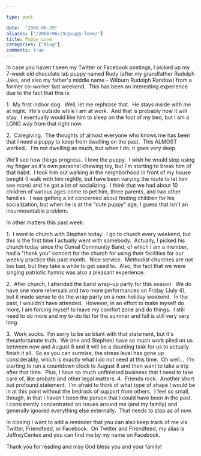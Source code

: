 ```yaml
---

type: post

date:  "2008-06-29"
aliases: ["/2008/06/29/puppy-love/"]
title: Puppy Love
categories: ["blog"]
comments: true
---
```

In case you haven't seen my Twitter or Facebook postings, I picked up my 7-week old chocolate lab puppy named Rudy (after my grandfather Rudolph Jaks, and also my father's middle name - Wilburn Rudolph Randow) from a former co-worker last weekend.  This has been an interesting experience due to the fact that this is:

1.  My first indoor dog.  Well, let me rephrase that.  He stays inside with me at night.  He's outside while I am at work.  And that is probably how it will stay.  I eventually would like him to sleep on the foot of my bed, but I am a LONG way from that right now.

2.  Caregiving.  The thoughts of almost everyone who knows me has been that I need a puppy to keep from dwelling on the past.  This ALMOST worked..  I'm not dwelling as much, but when I do, it goes very deep.

We'll see how things progress.  I love the puppy.  I wish he would stop using my finger as it's own personal chewing toy, but I'm starting to break him of that habit.  I took him out walking in the neighborhood in front of my house tonight (I walk with him nightly, but have been varying the route to let him see more) and he got a lot of socializing.  I think that we had about 10 children of various ages come to pet him, three parents, and two other families.  I was getting a bit concerned about finding children for his socialization, but when he is at the "cute puppy" age, I guess that isn't an insurmountable problem.

In other matters this past week:

1.  I went to church with Stephen today.  I go to church every weekend, but this is the first time I actually went with somebody.  Actually, I picked his church today since the Comal Community Band, of which I am a member, had a "thank you" concert for the church for using their facilities for our weekly practice this past month.  Nice service.  Methodist churches are not too bad, but they take a while to get used to.  Also, the fact that we were singing patriotic hymns was also a pleasant experience.

2.  After church, I attended the band wrap-up party for this season.  We do have one more rehersals and two more performances on Friday (July 4), but it made sense to do the wrap party on a non-holiday weekend.  In the past, I wouldn't have attended.  However, in an effort to make myself do more, I am forcing myself to leave my comfort zone and do things.  I still need to do more and my to-do list for the summer and fall is still very very long.

3.  Work sucks.  I'm sorry to be so blunt with that statement, but it's theunfortunate truth.  We (me and Stephen) have so much work piled on us between now and August 8 and it will be a daunting task for us to actually finish it all.  So as you can surmise, the stress level has gone up considerably, which is exactly what I do not need at this time.  Oh well...  I'm starting to run a countdown clock to August 8 and then want to take a trip after that time.  Plus, I have so much unfinished business that I need to take care of, like probate and other legal matters.
4.  Friends rock.  Another short but profound statement.  I'm afraid to think of what type of shape I would be in at this point without the bedrock of support from others.  I feel so small, though, in that I haven't been the person that I could have been in the past.  I consistently concentrated on issues around me (and my family) and generally ignored everything else externally.  That needs to stop as of now.

In closing I want to add a reminder that you can also keep track of me via Twitter, Friendfeed, or Facebook.  On Twitter and Friendfeed, my alias is JeffreyCentex and you can find me by my name on Facebook. 

Thank you for reading and may God bless you and your family!
